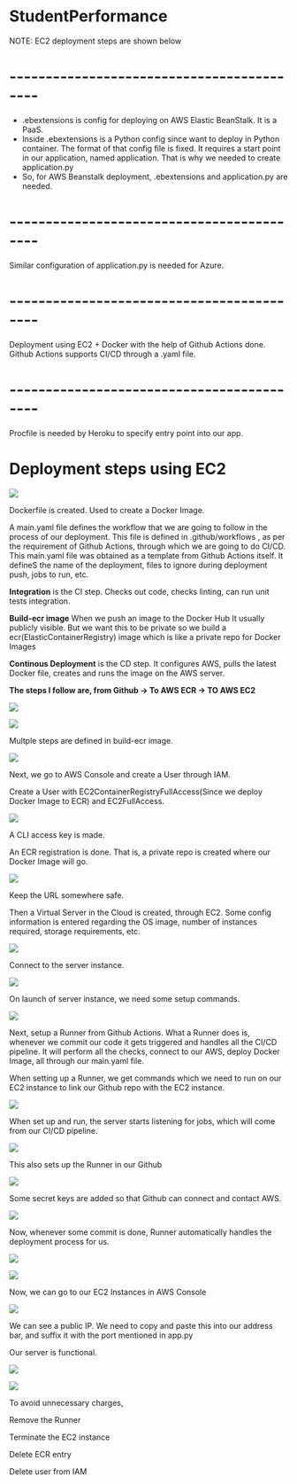 # StudentPerformance
NOTE: EC2 deployment steps are shown below
# ------------------------------------------
- .ebextensions is config for deploying on AWS Elastic BeanStalk. It is a PaaS.
- Inside .ebextensions is a Python config since want to deploy in Python container. The format of that config file is fixed. It requires a start point in our application, named application. That is why we needed to create application.py
- So, for AWS Beanstalk deployment, .ebextensions and application.py are needed.
# ------------------------------------------
Similar configuration of application.py is needed for Azure.
# ------------------------------------------
Deployment using EC2 + Docker with the help of Github Actions done. Github Actions supports CI/CD through a .yaml file.
# ------------------------------------------
Procfile is needed by Heroku to specify entry point into our app.

# Deployment steps using EC2

![](images/1.png)

Dockerfile is created. Used to create a Docker Image.

A main.yaml file defines the workflow that we are going to follow in the process of our deployment. This file is defined in .github/workflows , as per the requirement of Github Actions, through which we are going to do CI/CD. This main.yaml file was obtained as a template from Github Actions itself. It defineS the name of the deployment, files to ignore during deployment push, jobs to run, etc.

**Integration** is the CI step. Checks out code, checks linting, can run unit tests integration.

**Build-ecr image** When we push an image to the Docker Hub It usually publicly visible. But we want this to be private so we build a ecr(ElasticContainerRegistry) image which is like a private repo for Docker Images

**Continous Deployment** is the CD step. It configures AWS, pulls the latest Docker file, creates and runs the image on the AWS server.

**The steps I follow are, from Github -\> To AWS ECR -\> TO AWS EC2**

![](images/2.png)

![](images/3.png)

Multple steps are defined in build-ecr image.

![](images/4.png)

Next, we go to AWS Console and create a User through IAM.

Create a User with EC2ContainerRegistryFullAccess(Since we deploy Docker Image to ECR) and EC2FullAccess.

![](images/5.png)

A CLI access key is made.

An ECR registration is done. That is, a private repo is created where our Docker Image will go.

![](images/6.png)

Keep the URL somewhere safe.

Then a Virtual Server in the Cloud is created, through EC2. Some config information is entered regarding the OS image, number of instances required, storage requirements, etc.

![](images/7.png)

Connect to the server instance.

![](images/8.png)

On launch of server instance, we need some setup commands.

![](images/9.png)

Next, setup a Runner from Github Actions. What a Runner does is, whenever we commit our code it gets triggered and handles all the CI/CD pipeline. It will perform all the checks, connect to our AWS, deploy Docker Image, all through our main.yaml file.

When setting up a Runner, we get commands which we need to run on our EC2 instance to link our Github repo with the EC2 instance.

![](images/10.png)

When set up and run, the server starts listening for jobs, which will come from our CI/CD pipeline.

![](images/11.png)

This also sets up the Runner in our Github

![](images/12.png)

Some secret keys are added so that Github can connect and contact AWS.

![](images/13.png)

Now, whenever some commit is done, Runner automatically handles the deployment process for us.

![](images/14.png)

![](images/15.png)

Now, we can go to our EC2 Instances in AWS Console

![](images/16.png)

We can see a public IP. We need to copy and paste this into our address bar, and suffix it with the port mentioned in app.py

Our server is functional.

![](images/17.png)

![](images/18.png)

To avoid unnecessary charges,

Remove the Runner

Terminate the EC2 instance

Delete ECR entry

Delete user from IAM
